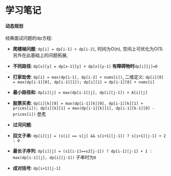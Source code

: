 # 学习笔记 #

#### 动态规划 ####
经典面试问题的dp方程:

+ **爬楼梯问题**: `dp[i] = dp[i-1] + dp[i-2]`, 时间为O(n), 空间上可优化为O(1). 另外在此基础上的问题拓展, 

+ **不同路径**: `dp[x][y] = dp[x-1][y] + dp[x][y-1]` **有障碍物时**`dp[i][j]=0`

+ **打家劫舍**: `dp[i] = max(dp[i-1], dp[i-2] + nums[i])`, 二维定义: `dp[i][0] = max(dp[i-1][0], dp[i-1][1]); dp[i][1] = dp[i-1][0] + nums[i]`

+ **最小路径和**: `dp[i][j] = max(dp[i-1][j], dp[i][j-1]) + A[i][j]`

+ **股票买卖**: `dp[i][k][0] = max(dp[i-1][k][0], dp[i-1][k][1] + prices[i]); dp[i][k][1] = max(dp[i-1][k][1], dp[i-1][k-1][0] - prices[i])` [参考](https://leetcode-cn.com/problems/best-time-to-buy-and-sell-stock-iv/solution/javayi-ge-si-lu-da-bao-suo-you-gu-piao-t-pd1p/)

+ **过河问题**: 

+ **回文子串**: `dp[i][j] = (s[i] == s[j] && s[i+1][j-1]) ? s[i+1][j-1] + 2 : 0`

+ **最长子序列**: `dp[i][j] = (s1[i-1]==s2[j-1]) ? dp[i-1][j-1] + 1 : max(dp[i-1][j], dp[i][j-1])` 子串时为`0`

+ **成对括号**: `dp[i+1][j-1] `

